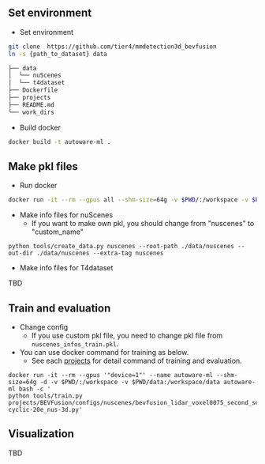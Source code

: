
## Set environment

- Set environment

```sh
git clone  https://github.com/tier4/mmdetection3d_bevfusion
ln -s {path_to_dataset} data
```

```sh
├── data
│  └── nuScenes
│  └── t4dataset
├── Dockerfile
├── projects
├── README.md
└── work_dirs
```

- Build docker

```sh
docker build -t autoware-ml .
```

## Make pkl files

- Run docker

```sh
docker run -it --rm --gpus all --shm-size=64g -v $PWD/:/workspace -v $PWD/data:/workspace/data autoware-ml
```

- Make info files for nuScenes
  - If you want to make own pkl, you should change from "nuscenes" to "custom_name"

```
python tools/create_data.py nuscenes --root-path ./data/nuscenes --out-dir ./data/nuscenes --extra-tag nuscenes
```

- Make info files for T4dataset

TBD

## Train and evaluation

- Change config
  - If you use custom pkl file, you need to change pkl file from `nuscenes_infos_train.pkl`.
- You can use docker command for training as below.
  - See each [projects](projects) for detail command of training and evaluation.

```
docker run -it --rm --gpus '"device=1"' --name autoware-ml --shm-size=64g -d -v $PWD/:/workspace -v $PWD/data:/workspace/data autoware-ml bash -c '
python tools/train.py projects/BEVFusion/configs/nuscenes/bevfusion_lidar_voxel0075_second_secfpn_1xb1-cyclic-20e_nus-3d.py'
```

## Visualization

TBD
